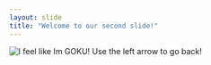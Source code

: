 ```yaml
---
layout: slide
title: "Welcome to our second slide!"
---
```

![I feel like Im GOKU!](https://media1.tenor.com/images/a31d25f83535dd9ca95f88acb45c8421/tenor.gif")
Use the left arrow to go back!
